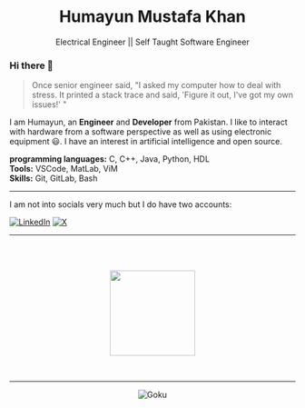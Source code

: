 <h1 align="center">Humayun Mustafa Khan</h1>
<p align="center">Electrical Engineer || Self Taught Software Engineer </p>

### Hi there 👋

> Once senior engineer said, "I asked my computer how to deal with stress. 
> It printed a stack trace and said, 'Figure it out, I've got my own issues!' "

I am Humayun, an **Engineer** and **Developer** from Pakistan. I like to interact with hardware from a software perspective as well as using electronic equipment 😃.
I have an interest in artificial intelligence and open source. 

**programming languages:** C, C++, Java, Python, HDL<br>
**Tools:** VSCode, MatLab, ViM<br>
**Skills:** Git, GitLab, Bash

----

I am not into socials very much but I do have two accounts:

[![LinkedIn](https://img.shields.io/badge/LinkedIn-0077B5?style=for-the-badge&logo=linkedin&logoColor=white)](https://www.linkedin.com/in/humayun-mustafa-6a545525b/)
[![X](https://img.shields.io/badge/X-0077B5?style=for-the-badge&logo=X&logoColor=black)](https://twitter.com/HumayunOhm)

----

 <br>
 <br>
 <p align="center">
  <img height="150" src="https://github-readme-stats.vercel.app/api/top-langs/?username=HumayunMustafa&count_private=true&layout=compact&hide=html&theme=dracula"/>
 
  </P><br>

  ----

<div align=center>

![Goku](https://i.pinimg.com/originals/4c/f1/23/4cf123511f3874babb3b2ddee9448219.gif)
  
</div>
